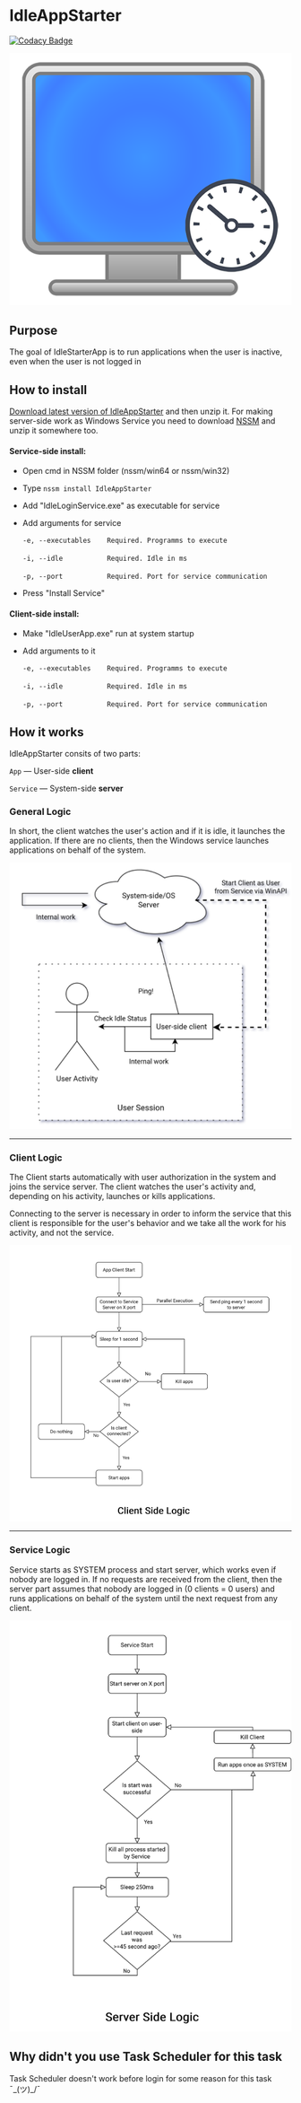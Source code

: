 # IdleAppStarter 

[![Codacy Badge](https://api.codacy.com/project/badge/Grade/a157abb1266843dc87ac8ea730ad27bd)](https://app.codacy.com/gh/DareFox/IdleAppStarter?utm_source=github.com&utm_medium=referral&utm_content=DareFox/IdleAppStarter&utm_campaign=Badge_Grade_Settings)

![](https://github.com/DareFox/IdleAppStarter/raw/master/githubMedia/600px.png)

## Purpose
The goal of IdleStarterApp is to run applications when the user is inactive, even when the user is not logged in 

## How to install
[Download latest version of IdleAppStarter](https://github.com/DareFox/IdleAppStarter/releases/latest "Download latest version of IdleAppStarter") and then unzip it. For making server-side work as Windows Service you need to download [NSSM](https://nssm.cc/ "NSSM") and unzip it somewhere too.

#### Service-side install: 

- Open cmd in NSSM folder (nssm/win64 or nssm/win32)

- Type `nssm install IdleAppStarter`

- Add "IdleLoginService.exe" as executable for service

- Add arguments for service

	  -e, --executables    Required. Programms to execute

	  -i, --idle           Required. Idle in ms

	  -p, --port           Required. Port for service communication
  
- Press "Install Service"



#### Client-side install:

- Make "IdleUserApp.exe" run at system startup

- Add arguments to it

	  -e, --executables    Required. Programms to execute

	  -i, --idle           Required. Idle in ms

	  -p, --port           Required. Port for service communication

## How it works
IdleAppStarter consits of two parts: 

`App` — User-side **client** 

`Service` — System-side **server** 

### General Logic

In short, the client watches the user's action and if it is idle, it launches the application. If there are no clients, then the Windows service launches applications on behalf of the system.

![](https://github.com/DareFox/IdleAppStarter/raw/master/githubMedia/Usage.png)

------------


### Client Logic
The Сlient starts automatically with user authorization in the system and joins the service server. The client watches the user's activity and, depending on his activity, launches or kills applications.

Connecting to the server is necessary in order to inform the service that this client is responsible for the user's behavior and we take all the work for his activity, and not the service.

![](https://github.com/DareFox/IdleAppStarter/raw/master/githubMedia/ClientLogic.png)



------------

### Service Logic

Service starts as SYSTEM process and start server, which works even if nobody are logged in. If no requests are received from the client, then the server part assumes that nobody are logged in (0 clients = 0 users) and runs applications on behalf of the system until the next request from any client.

![](https://github.com/DareFox/IdleAppStarter/raw/master/githubMedia/ServiceLogic.png)

## Why didn't you use Task Scheduler for this task
Task Scheduler doesn't work before login for some reason for this task ¯\_(ツ)_/¯

